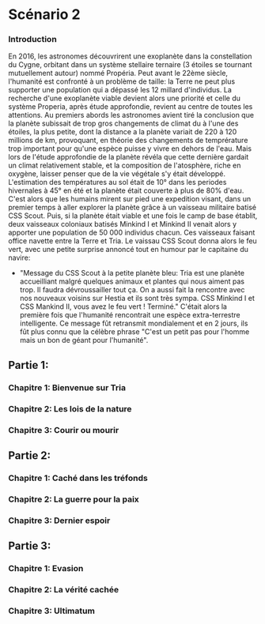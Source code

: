 # Scénario 2

### Introduction
En 2016, les astronomes découvrirent une exoplanète dans la constellation du Cygne, orbitant dans un système stellaire ternaire (3 étoiles se tournant mutuellement autour) nommé Propéria. Peut avant le 22ème siècle, l'humanité est confronté à un problème de taille: la Terre ne peut plus supporter une population qui a dépassé les 12 millard d'individus. La recherche d'une exoplanète viable devient alors une priorité et celle du système Properia, après étude approfondie, revient au centre de toutes les attentions. Au premiers abords les astronomes avient tiré la conclusion que la planète subissait de trop gros changements de climat du à l'une des étoiles, la plus petite, dont la distance a la planète variait de 220 à 120 millions de km, provoquant, en théorie des changements de temprérature trop important pour qu'une espèce puisse y vivre en dehors de l'eau. Mais lors de l'étude approfondie de la planète révéla que cette dernière gardait un climat relativement stable, et la composition de l'atosphère, riche en oxygène, laisser penser que de la vie végétale s'y était développé. L'estimation des températures au sol était de 10° dans les periodes hivernales à 45° en été et la planète était couverte à plus de 80% d'eau. C'est alors que les humains mirent sur pied une expedition visant, dans un premier temps à aller explorer la planète grâce à un vaisseau militaire batisé CSS Scout. Puis, si la planète était viable et une fois le camp de base établit, deux vaisseaux coloniaux batisés Minkind I et Minkind II venait alors y apporter une population de 50 000 individus chacun. Ces vaisseaux faisant office navette entre la Terre et Tria.
Le vaissau CSS Scout donna alors le feu vert, avec une petite surprise annoncé tout en humour par le capitaine du navire:
- "Message du CSS Scout à la petite planète bleu: Tria est une planète accueilliant malgré quelques animaux et plantes qui nous aiment pas trop. Il faudra dévroussailler tout ça. On a aussi fait la rencontre avec nos nouveaux voisins sur Hestia et ils sont très sympa. CSS Minkind I et CSS Mankind II, vous avez le feu vert ! Terminé."
C'était alors la première fois que l'humanité rencontrait une espèce extra-terrestre intelligente. Ce message fût retransmit mondialement et en 2 jours, ils fût plus connu que la célèbre phrase "C'est un petit pas pour l'homme mais un bon de géant pour l'humanité".

## Partie 1:
### Chapitre 1: Bienvenue sur Tria

### Chapitre 2: Les lois de la nature                                                                                            

### Chapitre 3: Courir ou mourir

## Partie 2:
### Chapitre 1: Caché dans les tréfonds

### Chapitre 2: La guerre pour la paix

### Chapitre 3: Dernier espoir

## Partie 3:
### Chapitre 1: Evasion

### Chapitre 2: La vérité cachée

### Chapitre 3: Ultimatum